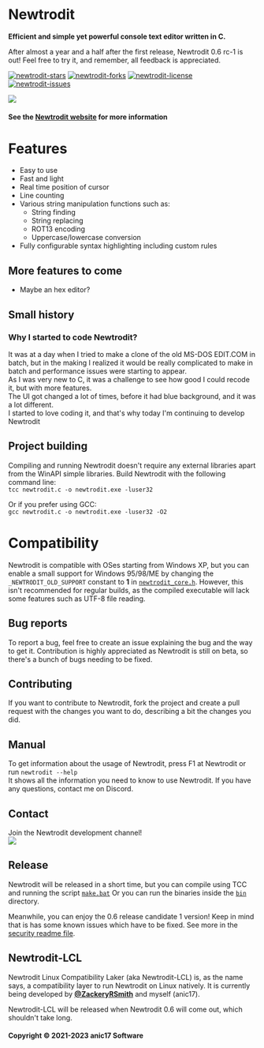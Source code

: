 <div class="newtrodit-md">




# Newtrodit
**Efficient and simple yet powerful console text editor written in C.**
  
After almost a year and a half after the first release, Newtrodit 0.6 rc-1 is out! Feel free to try it, and remember, all feedback is appreciated.

<a href="https://github.com/anic17/Newtrodit/stargazers">![newtrodit-stars](https://img.shields.io/github/stars/anic17/Newtrodit?color=yellow&style=flat-square)</a> <a href="https://github.com/anic17/Newtrodit/network/members">![newtrodit-forks](https://img.shields.io/github/forks/anic17/Newtrodit?style=flat-square)</a> <a href="https://www.gnu.org/licenses/gpl-3.0">![newtrodit-license](https://img.shields.io/github/license/anic17/Newtrodit?style=flat-square)</a> <a href="https://github.com/anic17/Newtrodit/issues">![newtrodit-issues](https://img.shields.io/github/issues/anic17/Newtrodit?style=flat-square)</a>

<a href="https://anic17.github.io/Newtrodit/"><img src="../main/res/screenshot_main.png"></img></a>

#### See the [Newtrodit website](https://anic17.github.io/Newtrodit) for more information


# Features

- Easy to use
- Fast and light
- Real time position of cursor
- Line counting
- Various string manipulation functions such as:
  - String finding
  - String replacing
  - ROT13 encoding
  - Uppercase/lowercase conversion
- Fully configurable syntax highlighting including custom rules

## More features to come

- Maybe an hex editor?

## Small history

### Why I started to code Newtrodit?

It was at a day when I tried to make a clone of the old MS-DOS EDIT.COM in batch, but in the making I realized it would be really complicated to make in batch and performance issues were starting to appear.  
As I was very new to C, it was a challenge to see how good I could recode it, but with more features.  
The UI got changed a lot of times, before it had blue background, and it was a lot different.  
I started to love coding it, and that's why today I'm continuing to develop Newtrodit

## Project building

Compiling and running Newtrodit doesn't require any external libraries apart from the WinAPI simple libraries. Build Newtrodit with the following command line:  
`tcc newtrodit.c -o newtrodit.exe -luser32`  

Or if you prefer using GCC:  
`gcc newtrodit.c -o newtrodit.exe -luser32 -O2`

# Compatibility

  Newtrodit is compatible with OSes starting from Windows XP, but you can enable a small support for Windows 95/98/ME by changing the `_NEWTRODIT_OLD_SUPPORT` constant to **1** in [`newtrodit_core.h`](../main/newtrodit_core.h).  However, this isn't recommended for regular builds, as the compiled executable will lack some features such as UTF-8 file reading.

## Bug reports

To report a bug, feel free to create an issue explaining the bug and the way to get it. Contribution is highly appreciated as Newtrodit is still on beta, so there's a bunch of bugs needing to be fixed.

## Contributing

If you want to contribute to Newtrodit, fork the project and create a pull request with the changes you want to do, describing a bit the changes you did.


## Manual
To get information about the usage of Newtrodit, press F1 at Newtrodit or run `newtrodit --help`  
It shows all the information you need to know to use Newtrodit. If you have any questions, contact me on <a href="https://discord.gg/J628dBqQgb" style="text-decoration: none">Discord</a>.

## Contact

Join the Newtrodit development channel!  
<a href="https://discord.gg/J628dBqQgb"><img src="https://img.shields.io/discord/728958932210679869"></a>


## Release

Newtrodit will be released in a short time, but you can compile using <a href="https://bellard.org/tcc/" style="text-decoration: none">TCC</a> and running the script [`make.bat`](../main/make.bat)
Or you can run the binaries inside the [`bin`](../main/bin/) directory.

Meanwhile, you can enjoy the 0.6 release candidate 1 version! Keep in mind that is has some known issues which have to be fixed. See more in the [security readme file](../main/SECURITY.md).


## Newtrodit-LCL

Newtrodit Linux Compatibility Laker (aka Newtrodit-LCL) is, as the name says, a compatibility layer to run Newtrodit on Linux natively. It is currently being developed by **[@ZackeryRSmith](https://github.com/ZackeryRSmith)** and myself (anic17).  

Newtrodit-LCL will be released when Newtrodit 0.6 will come out, which shouldn't take long.

#### Copyright &copy; 2021-2023 anic17 Software
</div>

<!-- 
View counter 
-->
<img src="https://hits.seeyoufarm.com/api/count/incr/badge.svg?url=https%3A%2F%2Fgithub.com%2Fanic17%2FNewtrodit&count_bg=%23FFFFFF&title_bg=%23FFFFFF&icon=&icon_color=%23FFFFFF&title=hits&edge_flat=false" style="display:none" height=0 width=0>

